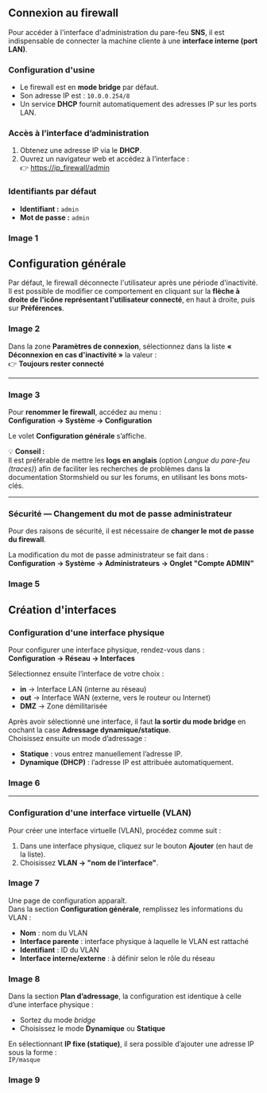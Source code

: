## Connexion au firewall

Pour accéder à l'interface d'administration du pare-feu **SNS**, il est indispensable de connecter la machine cliente à une **interface interne (port LAN)**.

### Configuration d'usine

- Le firewall est en **mode bridge** par défaut.  
- Son adresse IP est : `10.0.0.254/8`  
- Un service **DHCP** fournit automatiquement des adresses IP sur les ports LAN.

### Accès à l’interface d’administration

1. Obtenez une adresse IP via le **DHCP**.  
2. Ouvrez un navigateur web et accédez à l’interface :  
   👉 [https://ip_firewall/admin](https://ip_firewall/admin)

### Identifiants par défaut

- **Identifiant :** `admin`  
- **Mot de passe :** `admin`

### Image 1

## Configuration générale

Par défaut, le firewall déconnecte l'utilisateur après une période d'inactivité.  
Il est possible de modifier ce comportement en cliquant sur la **flèche à droite de l'icône représentant l'utilisateur connecté**, en haut à droite, puis sur **Préférences**.

### Image 2

Dans la zone **Paramètres de connexion**, sélectionnez dans la liste **« Déconnexion en cas d'inactivité »** la valeur :  
👉 **Toujours rester connecté**

---

### Image 3

Pour **renommer le firewall**, accédez au menu :  
**Configuration → Système → Configuration**

Le volet **Configuration générale** s’affiche.

💡 **Conseil :**  
Il est préférable de mettre les **logs en anglais** (option *Langue du pare-feu (traces)*) afin de faciliter les recherches de problèmes dans la documentation Stormshield ou sur les forums, en utilisant les bons mots-clés.

---

### Sécurité — Changement du mot de passe administrateur

Pour des raisons de sécurité, il est nécessaire de **changer le mot de passe du firewall**.

La modification du mot de passe administrateur se fait dans :  
**Configuration → Système → Administrateurs → Onglet "Compte ADMIN"**

### Image 5

## Création d'interfaces

### Configuration d'une interface physique

Pour configurer une interface physique, rendez-vous dans :  
**Configuration → Réseau → Interfaces**

Sélectionnez ensuite l’interface de votre choix :

- **in** → Interface LAN (interne au réseau)  
- **out** → Interface WAN (externe, vers le routeur ou Internet)  
- **DMZ** → Zone démilitarisée

Après avoir sélectionné une interface, il faut **la sortir du mode bridge** en cochant la case **Adressage dynamique/statique**.  
Choisissez ensuite un mode d’adressage :
- **Statique** : vous entrez manuellement l’adresse IP.  
- **Dynamique (DHCP)** : l’adresse IP est attribuée automatiquement.

### Image 6

---

### Configuration d'une interface virtuelle (VLAN)

Pour créer une interface virtuelle (VLAN), procédez comme suit :

1. Dans une interface physique, cliquez sur le bouton **Ajouter** (en haut de la liste).  
2. Choisissez **VLAN → "nom de l’interface"**.

### Image 7

Une page de configuration apparaît.  
Dans la section **Configuration générale**, remplissez les informations du VLAN :

- **Nom** : nom du VLAN  
- **Interface parente** : interface physique à laquelle le VLAN est rattaché  
- **Identifiant** : ID du VLAN  
- **Interface interne/externe** : à définir selon le rôle du réseau

### Image 8

Dans la section **Plan d’adressage**, la configuration est identique à celle d’une interface physique :  
- Sortez du mode *bridge*  
- Choisissez le mode **Dynamique** ou **Statique**

En sélectionnant **IP fixe (statique)**, il sera possible d’ajouter une adresse IP sous la forme :  
`IP/masque`

### Image 9
